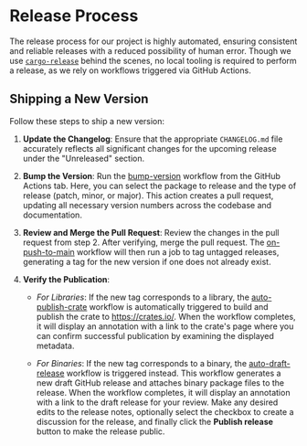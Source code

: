 # Release Process

The release process for our project is highly automated, ensuring consistent and
reliable releases with a reduced possibility of human error. Though we use
[`cargo-release`][] behind the scenes, no local tooling is required to perform a
release, as we rely on workflows triggered via GitHub Actions.

[`cargo-release`]: https://github.com/crate-ci/cargo-release/

## Shipping a New Version

Follow these steps to ship a new version:

1. **Update the Changelog**: Ensure that the appropriate `CHANGELOG.md` file
   accurately reflects all significant changes for the upcoming release under
   the "Unreleased" section.

2. **Bump the Version**: Run the [bump-version][] workflow from the GitHub
   Actions tab. Here, you can select the package to release and the type of
   release (patch, minor, or major). This action creates a pull request,
   updating all necessary version numbers across the codebase and documentation.

3. **Review and Merge the Pull Request**: Review the changes in the pull request
   from step 2. After verifying, merge the pull request. The [on-push-to-main][]
   workflow will then run a job to tag untagged releases, generating a tag for
   the new version if one does not already exist.

4. **Verify the Publication**:

   - _For Libraries_: If the new tag corresponds to a library, the
     [auto-publish-crate][] workflow is automatically triggered to build and
     publish the crate to https://crates.io/. When the workflow completes, it
     will display an annotation with a link to the crate's page where you can
     confirm successful publication by examining the displayed metadata.

   - _For Binaries_: If the new tag corresponds to a binary, the
     [auto-draft-release][] workflow is triggered instead. This workflow
     generates a new draft GitHub release and attaches binary package files to
     the release. When the workflow completes, it will display an annotation
     with a link to the draft release for your review. Make any desired edits to
     the release notes, optionally select the checkbox to create a discussion
     for the release, and finally click the **Publish release** button to make
     the release public.

[bump-version]:
  https://github.com/EarthmanMuons/spellout/actions/workflows/bump-version.yml
[on-push-to-main]:
  https://github.com/EarthmanMuons/spellout/actions/workflows/on-push-to-main.yml
[auto-publish-crate]:
  https://github.com/EarthmanMuons/spellout/actions/workflows/auto-publish-crate.yml
[auto-draft-release]:
  https://github.com/EarthmanMuons/spellout/actions/workflows/auto-draft-release.yml
